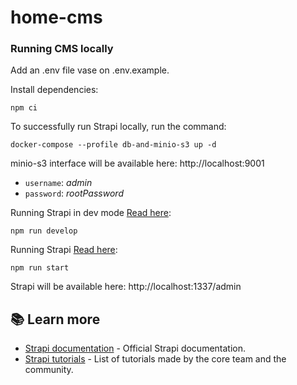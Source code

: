 # home-cms


### Running CMS locally

Add an .env file vase on .env.example.

Install dependencies:
```
npm ci
```

To successfully run Strapi locally, run the command:
```
docker-compose --profile db-and-minio-s3 up -d
```

minio-s3 interface will be available here: http://localhost:9001 
- `username`: *admin*
- `password`: *rootPassword*

Running Strapi in dev mode [Read here](https://docs.strapi.io/dev-docs/cli#strapi-develop):
```
npm run develop
```

Running Strapi [Read here](https://docs.strapi.io/dev-docs/cli#strapi-start):
```
npm run start
```

Strapi will be available here: http://localhost:1337/admin

## 📚 Learn more

- [Strapi documentation](https://docs.strapi.io) - Official Strapi documentation.
- [Strapi tutorials](https://strapi.io/tutorials) - List of tutorials made by the core team and the community.

